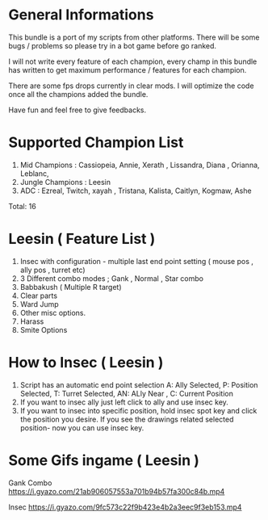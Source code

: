 # General Informations
This bundle is a port of my scripts from other platforms. There will be some bugs / problems so please try in a bot game before go ranked. 

I will not write every feature of each champion, every champ in this bundle has written to get maximum performance / features for each champion.

There are some fps drops currently in clear mods. I will optimize the code once all the champions added the bundle.


Have fun and feel free to give feedbacks.

# Supported Champion List
1) Mid Champions : Cassiopeia, Annie, Xerath , Lissandra, Diana , Orianna, Leblanc, 
2) Jungle Champions : Leesin
3) ADC : Ezreal, Twitch, xayah , Tristana, Kalista, Caitlyn, Kogmaw, Ashe  

Total: 16

# Leesin ( Feature List )
 1) Insec with configuration - multiple last end point setting ( mouse pos , ally pos , turret etc)
 2) 3 Different combo modes ; Gank , Normal , Star combo
 3) Babbakush ( Multiple R target)
 4) Clear parts
 5) Ward Jump
 6) Other misc options.
 7) Harass
 8) Smite Options
 
 
 # How to Insec ( Leesin )
 1) Script has an automatic end point selection A: Ally Selected, P: Position Selected,   T: Turret Selected,   AN: ALly Near ,      C: Current Position
 2) If you want to insec ally just left click to ally and use insec key.
 3) If you want to insec into specific position, hold insec spot key and click the position you desire. If you see the drawings related selected position- now you can use insec key.
 
# Some Gifs ingame ( Leesin )
Gank Combo
https://i.gyazo.com/21ab906057553a701b94b57fa300c84b.mp4


Insec
https://i.gyazo.com/9fc573c22f9b423e4b2a3eec9f3eb153.mp4
